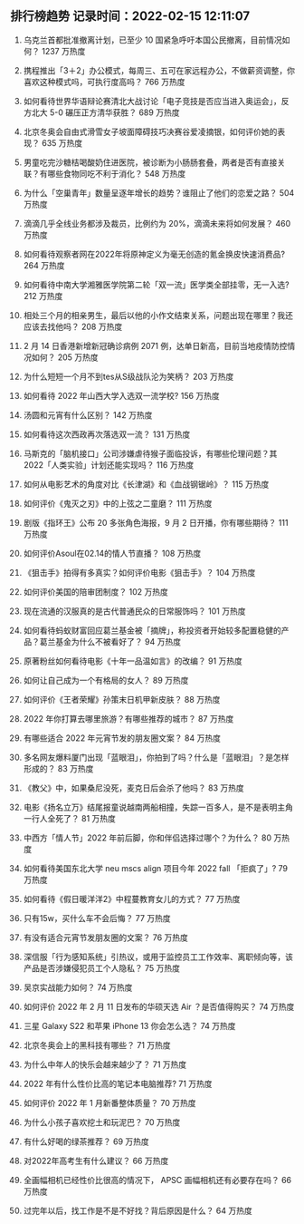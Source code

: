 
## 排行榜趋势 记录时间：2022-02-15 12:11:07
  
  1. 乌克兰首都批准撤离计划，已至少 10 国紧急呼吁本国公民撤离，目前情况如何？ 1237 万热度
    
  2. 携程推出「3＋2」办公模式，每周三、五可在家远程办公，不做薪资调整，你喜欢这种模式吗，可执行度高吗？ 766 万热度
    
  3. 如何看待世界华语辩论赛清北大战讨论「电子竞技是否应当进入奥运会」，反方北大 5-0 碾压正方清华获胜？ 689 万热度
    
  4. 北京冬奥会自由式滑雪女子坡面障碍技巧决赛谷爱凌摘银，如何评价她的表现？ 635 万热度
    
  5. 男童吃完沙糖桔喝酸奶住进医院，被诊断为小肠肠套叠，两者是否有直接关联？有哪些食物同吃不利于消化？ 548 万热度
    
  6. 为什么「空巢青年」数量呈逐年增长的趋势？谁阻止了他们的恋爱之路？ 504 万热度
    
  7. 滴滴几乎全线业务都涉及裁员，比例约为 20%，滴滴未来将如何发展？ 460 万热度
    
  8. 如何看待观察者网在2022年将原神定义为毫无创造的氪金换皮快速消费品? 264 万热度
    
  9. 如何看待中南大学湘雅医学院第二轮「双一流」医学类全部挂零，无一入选? 212 万热度
    
  10. 相处三个月的相亲男生，最后以他的小作文结束关系，问题出现在哪里？我还应该去找他吗？ 208 万热度
    
  11. 2 月 14 日香港新增新冠确诊病例 2071 例，达单日新高，目前当地疫情防控情况如何？ 205 万热度
    
  12. 为什么短短一个月不到tes从S级战队沦为笑柄？ 203 万热度
    
  13. 如何看待 2022 年山西大学入选双一流学校? 156 万热度
    
  14. 汤圆和元宵有什么区别？ 142 万热度
    
  15. 如何看待这次西政再次落选双一流？ 131 万热度
    
  16. 马斯克的「脑机接口」公司涉嫌虐待猴子面临投诉，有哪些伦理问题？其 2022「人类实验」计划还能实现吗？ 116 万热度
    
  17. 如何从电影艺术的角度对比《长津湖》和《血战钢锯岭》？ 115 万热度
    
  18. 如何评价《鬼灭之刃》中的上弦之二童磨？ 111 万热度
    
  19. 剧版《指环王》公布 20 多张角色海报，9 月 2 日开播，你有哪些期待？ 111 万热度
    
  20. 如何评价Asoul在02.14的情人节直播？ 108 万热度
    
  21. 《狙击手》拍得有多真实？如何评价电影《狙击手》？ 104 万热度
    
  22. 如何评价美国的陪审团制度？ 102 万热度
    
  23. 现在流通的汉服真的是古代普通民众的日常服饰吗？ 101 万热度
    
  24. 如何看待蚂蚁财富回应葛兰基金被「摘牌」，称投资者开始较多配置稳健的产品？葛兰基金为什么不被看好了？ 94 万热度
    
  25. 原著粉丝如何看待电影《十年一品温如言》的改编？ 91 万热度
    
  26. 如何让自己成为一个有格局的女人？ 89 万热度
    
  27. 如何评价《王者荣耀》孙策末日机甲新皮肤？ 88 万热度
    
  28. 2022 年你打算去哪里旅游？有哪些推荐的城市？ 87 万热度
    
  29. 有哪些适合 2022 年元宵节发的朋友圈文案？ 84 万热度
    
  30. 多名网友爆料厦门出现「蓝眼泪」，你拍到了吗？什么是「蓝眼泪」？是怎样形成的？ 83 万热度
    
  31. 《教父》中，如果桑尼没死，麦克日后会杀了他吗？ 83 万热度
    
  32. 电影《扬名立万》结尾报童说越南两船相撞，失踪一百多人，是不是表明主角一行人全死了？ 81 万热度
    
  33. 中西方「情人节」2022 年前后脚，你和伴侣选择过哪个？为什么？ 80 万热度
    
  34. 如何看待美国东北大学 neu mscs align 项目今年 2022 fall 「拒疯了」? 79 万热度
    
  35. 如何看待《假日暖洋洋2》中程蔓教育女儿的方式？ 77 万热度
    
  36. 只有15w，买什么车不会后悔？ 77 万热度
    
  37. 有没有适合元宵节发朋友圈的文案？ 76 万热度
    
  38. 深信服「行为感知系统」引热议，或用于监控员工工作效率、离职倾向等，该产品是否涉嫌侵犯员工个人隐私？ 75 万热度
    
  39. 吴京实战能力如何？ 74 万热度
    
  40. 如何评价 2022 年 2 月 11 日发布的华硕天选 Air ？是否值得购买？ 74 万热度
    
  41. 三星 Galaxy S22 和苹果 iPhone 13 你会怎么选？ 74 万热度
    
  42. 北京冬奥会上的黑科技有哪些？ 71 万热度
    
  43. 为什么中年人的快乐会越来越少了？ 71 万热度
    
  44. 2022 年有什么性价比高的笔记本电脑推荐? 71 万热度
    
  45. 如何评价 2022 年 1 月新番整体质量？ 70 万热度
    
  46. 为什么小孩子喜欢挖土和玩泥巴？ 70 万热度
    
  47. 有什么好喝的绿茶推荐？ 69 万热度
    
  48. 对2022年高考生有什么建议？ 66 万热度
    
  49. 全画幅相机已经性价比很高的情况下， APSC 画幅相机还有必要存在吗？ 66 万热度
    
  50. 过完年以后，找工作是不是不好找？背后原因是什么？ 64 万热度
    